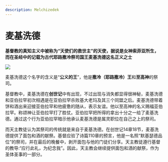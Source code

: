 ```yaml
---
description: Melchizedek
---
```


# 麦基洗德

**基督教的真知主义中被称为“天使们的救世主”的天使，据说是女神索菲亚所生，而在圣经中的记载为古代耶路撒冷祭司国王麦基洗德这名正义之士**

![](https://pic1.zhimg.com/80/v2-cc4581ebb5c94a52a4d0a085d93ba7f0_720w.jpg)

麦基洗德这个名字的含义是“**公义的王**”，他是**撒冷（耶路撒冷）王**和**至高神**的祭司。

基督教中，麦基洗德在**创世记**中有出现，不过出现与消失都显得很神秘，麦基洗德和亚伯拉罕初次相遇是在亚伯拉罕杀败基大老玛及其三个同盟之后。麦基洗德带着饼和酒出来迎接亚伯拉罕和他疲惫的随从，表示友谊。他以至高神的名义赐福亚伯拉罕。称颂神让亚伯拉罕打了胜仗。亚伯拉罕把所得的拿出十分之一给了麦基洗德。通过这个行为亚伯拉罕暗示他承认麦基洗德是属灵职位在自己之上的祭司。

而天主教徒认为其祭司的传统就是来自于麦基洗德。在创世记14章18节，麦基洗德提供了面包和酒的献祭。基督应验了诗篇110章的预言，他是一名照“默基瑟德品位”的祭司，并在最后的晚餐中，剥开面包与他的门徒们分享。天主教徒遵行基督的教导:“应行此礼，为纪念我”。因此，天主教会继续提供面包和酒的献祭，作为圣体圣事的一部分。

